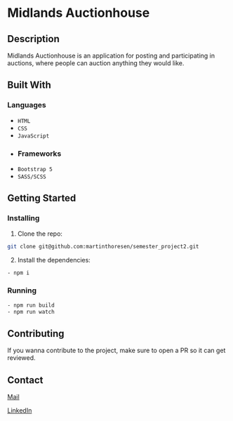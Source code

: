 # Midlands Auctionhouse




## Description

Midlands Auctionhouse is an application for posting and participating in auctions, where people can auction anything they would like.



## Built With

### Languages
- ```HTML```
- ```CSS```
- ```JavaScript```
- ### Frameworks
- ```Bootstrap 5```
- ```SASS/SCSS```



## Getting Started

### Installing


1. Clone the repo:

```bash
git clone git@github.com:martinthoresen/semester_project2.git
```

2. Install the dependencies:

```bash
- npm i
```

### Running


```bash
- npm run build
- npm run watch
```

## Contributing

If you wanna contribute to the project, make sure to open a PR so it can get reviewed.

## Contact

[Mail](mailto:martin2resen@gmail.com)

[LinkedIn](https://www.linkedin.com/in/martinthoresen/)
